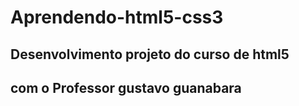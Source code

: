 # Aprendendo-html5-css3
## Desenvolvimento projeto do curso de html5
## com o **Professor gustavo guanabara**
